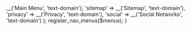 <?php 

add_action('after_setup_theme', 'my_theme_setup');
function my_theme_setup() {
	$menus = array(
		'main'		=>	__('Main Menu', 'text-domain'),
		'sitemap'	=>	__('Sitemap', 'text-domain'),
		'privacy'	=>	__('Privacy', 'text-domain'),
		'social'	=>	__('Social Networks', 'text-domain')
	);
  register_nav_menus($menus);
}
